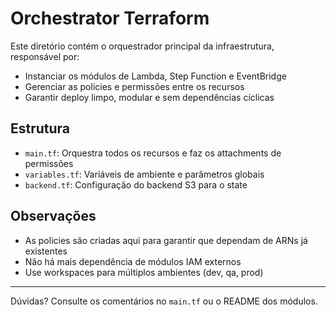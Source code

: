 # Orchestrator Terraform

Este diretório contém o orquestrador principal da infraestrutura, responsável por:
- Instanciar os módulos de Lambda, Step Function e EventBridge
- Gerenciar as policies e permissões entre os recursos
- Garantir deploy limpo, modular e sem dependências cíclicas

## Estrutura
- `main.tf`: Orquestra todos os recursos e faz os attachments de permissões
- `variables.tf`: Variáveis de ambiente e parâmetros globais
- `backend.tf`: Configuração do backend S3 para o state

## Observações
- As policies são criadas aqui para garantir que dependam de ARNs já existentes
- Não há mais dependência de módulos IAM externos
- Use workspaces para múltiplos ambientes (dev, qa, prod)

---

Dúvidas? Consulte os comentários no `main.tf` ou o README dos módulos.
